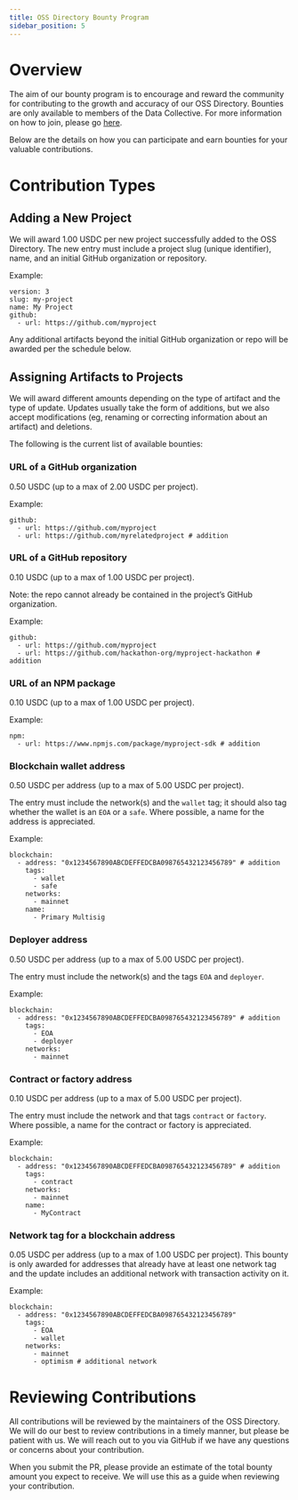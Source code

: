 ```yaml
---
title: OSS Directory Bounty Program
sidebar_position: 5
---
```


# Overview

The aim of our bounty program is to encourage and reward the community for contributing to the growth and accuracy of our OSS Directory. Bounties are only available to members of the Data Collective. For more information on how to join, please go [here](https://www.opensource.observer/data-collective).

Below are the details on how you can participate and earn bounties for your valuable contributions.

# Contribution Types

## Adding a New Project

We will award 1.00 USDC per new project successfully added to the OSS Directory. The new entry must include a project slug (unique identifier), name, and an initial GitHub organization or repository.

Example:

```
version: 3
slug: my-project
name: My Project
github:
  - url: https://github.com/myproject
```

Any additional artifacts beyond the initial GitHub organization or repo will be awarded per the schedule below.

## Assigning Artifacts to Projects

We will award different amounts depending on the type of artifact and the type of update. Updates usually take the form of additions, but we also accept modifications (eg, renaming or correcting information about an artifact) and deletions.

The following is the current list of available bounties:

### URL of a GitHub organization

0.50 USDC (up to a max of 2.00 USDC per project).

Example:

```
github:
  - url: https://github.com/myproject
  - url: https://github.com/myrelatedproject # addition
```

### URL of a GitHub repository

0.10 USDC (up to a max of 1.00 USDC per project).

Note: the repo cannot already be contained in the project’s GitHub organization.

Example:

```
github:
  - url: https://github.com/myproject
  - url: https://github.com/hackathon-org/myproject-hackathon # addition
```

### URL of an NPM package

0.10 USDC (up to a max of 1.00 USDC per project).

Example:

```
npm:
  - url: https://www.npmjs.com/package/myproject-sdk # addition
```

### Blockchain wallet address

0.50 USDC per address (up to a max of 5.00 USDC per project).

The entry must include the network(s) and the `wallet` tag; it should also tag whether the wallet is an `EOA` or a `safe`. Where possible, a name for the address is appreciated.

Example:

```
blockchain:
  - address: "0x1234567890ABCDEFFEDCBA098765432123456789" # addition
    tags:
      - wallet
      - safe
    networks:
      - mainnet
    name:
      - Primary Multisig
```

### Deployer address

0.50 USDC per address (up to a max of 5.00 USDC per project).

The entry must include the network(s) and the tags `EOA` and `deployer`.

Example:

```
blockchain:
  - address: "0x1234567890ABCDEFFEDCBA098765432123456789" # addition
    tags:
      - EOA
      - deployer
    networks:
      - mainnet
```

### Contract or factory address

0.10 USDC per address (up to a max of 5.00 USDC per project).

The entry must include the network and that tags `contract` or `factory`. Where possible, a name for the contract or factory is appreciated.

Example:

```
blockchain:
  - address: "0x1234567890ABCDEFFEDCBA098765432123456789" # addition
    tags:
      - contract
    networks:
      - mainnet
    name:
      - MyContract
```

### Network tag for a blockchain address

0.05 USDC per address (up to a max of 1.00 USDC per project). This bounty is only awarded for addresses that already have at least one network tag and the update includes an additional network with transaction activity on it.

Example:

```
blockchain:
  - address: "0x1234567890ABCDEFFEDCBA098765432123456789"
    tags:
      - EOA
      - wallet
    networks:
      - mainnet
      - optimism # additional network
```

# Reviewing Contributions

All contributions will be reviewed by the maintainers of the OSS Directory. We will do our best to review contributions in a timely manner, but please be patient with us. We will reach out to you via GitHub if we have any questions or concerns about your contribution.

When you submit the PR, please provide an estimate of the total bounty amount you expect to receive. We will use this as a guide when reviewing your contribution.
